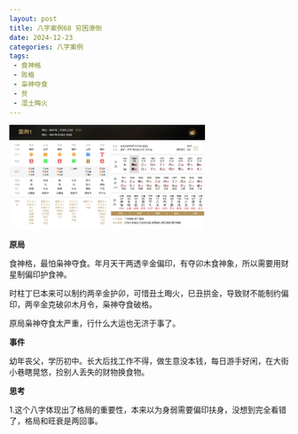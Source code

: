 ```yaml
---
layout: post
title: 八字案例68 穷困潦倒
date: 2024-12-23
categories: 八字案例
tags:
 - 食神格
 - 败格
 - 枭神夺食
 - 贫
 - 湿土晦火
---
```


<img src="/images/bazi-example/bazi-example-68.PNG" width="70%">

**原局**

食神格，最怕枭神夺食。年月天干两透辛金偏印，有夺卯木食神象，所以需要用财星制偏印护食神。

时柱丁巳本来可以制约两辛金护卯，可惜丑土晦火，巳丑拱金，导致财不能制约偏印，两辛金克破卯木月令，枭神夺食破格。

原局枭神夺食太严重，行什么大运也无济于事了。

**事件**

幼年丧父，学历初中。长大后找工作不得，做生意没本钱，每日游手好闲，在大街小巷瞎晃悠，捡别人丢失的财物换食物。

**思考**

1.这个八字体现出了格局的重要性，本来以为身弱需要偏印扶身，没想到完全看错了，格局和旺衰是两回事。
